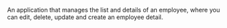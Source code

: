 An application that manages the list and details of an employee, where you can edit, delete,  update and create an employee detail. 
